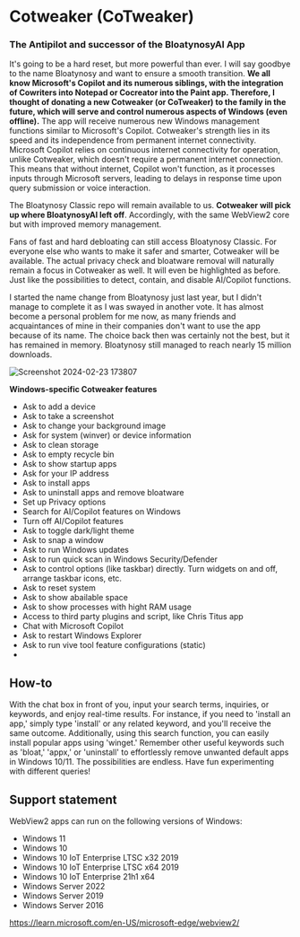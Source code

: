 # Cotweaker (CoTweaker) 
### The Antipilot and successor of the BloatynosyAI App

It's going to be a hard reset, but more powerful than ever. I will say goodbye to the name Bloatynosy and want to ensure a smooth transition. 
**We all know Microsoft's Copilot and its numerous siblings, with the integration of Cowriters into Notepad or Cocreator into the Paint app. Therefore, I thought of donating a new Cotweaker (or CoTweaker) to the family in the future, which will serve and control numerous aspects of Windows (even offline).** The app will receive numerous new Windows management functions similar to Microsoft's Copilot. Cotweaker's strength lies in its speed and its independence from permanent internet connectivity. Microsoft Copilot relies on continuous internet connectivity for operation, unlike Cotweaker, which doesn't require a permanent internet connection. This means that without internet, Copilot won't function, as it processes inputs through Microsoft servers, leading to delays in response time upon query submission or voice interaction.

The Bloatynosy Classic repo will remain available to us. **Cotweaker will pick up where BloatynosyAI left off**. Accordingly, with the same WebView2 core but with improved memory management. 

Fans of fast and hard debloating can still access Bloatynosy Classic. For everyone else who wants to make it safer and smarter, Cotweaker will be available. The actual privacy check and bloatware removal will naturally remain a focus in Cotweaker as well. It will even be highlighted as before. Just like the possibilities to detect, contain, and disable AI/Copilot functions. 

I started the name change from Bloatynosy just last year, but I didn't manage to complete it as I was swayed in another vote. It has almost become a personal problem for me now, as many friends and acquaintances of mine in their companies don't want to use the app because of its name. The choice back then was certainly not the best, but it has remained in memory. Bloatynosy still managed to reach nearly 15 million downloads.

![Screenshot 2024-02-23 173807](https://github.com/builtbybel/Cotweaker/assets/57478606/8b9fdb30-dc02-4eb7-88de-800b00b470be)


**Windows-specific Cotweaker features**
- Ask to add a device
- Ask to take a screenshot
- Ask to change your background image
- Ask for system (winver) or device information
- Ask to clean storage
- Ask to empty recycle bin
- Ask to show startup apps
- Ask for your IP address
- Ask to install apps
- Ask to uninstall apps and remove bloatware
- Set up Privacy options
- Search for AI/Copilot features on Windows
- Turn off AI/Copilot features
- Ask to toggle dark/light theme
- Ask to snap a window
- Ask to run Windows updates
- Ask to run quick scan in Windows Security/Defender
- Ask to control options (like taskbar) directly. Turn widgets on and off, arrange taskbar icons, etc.
- Ask to reset system
- Ask to show abailable space
- Ask to show processes with hight RAM usage
- Access to third party plugins and script, like Chris Titus app
- Chat with Microsoft Copilot
- Ask to restart Windows Explorer
- Ask to run vive tool feature configurations (static)
- 
## How-to
With the chat box in front of you, input your search terms, inquiries, or keywords, and enjoy real-time results. For instance, if you need to 'install an app,' simply type 'install' or any related keyword, and you'll receive the same outcome. Additionally, using this search function, you can easily install popular apps using 'winget.' Remember other useful keywords such as 'bloat,' 'appx,' or 'uninstall' to effortlessly remove unwanted default apps in Windows 10/11. The possibilities are endless. Have fun experimenting with different queries! 

## Support statement
WebView2 apps can run on the following versions of Windows:

- Windows 11
- Windows 10
- Windows 10 IoT Enterprise LTSC x32 2019
- Windows 10 IoT Enterprise LTSC x64 2019
- Windows 10 IoT Enterprise 21h1 x64
- Windows Server 2022
- Windows Server 2019
- Windows Server 2016

https://learn.microsoft.com/en-US/microsoft-edge/webview2/
